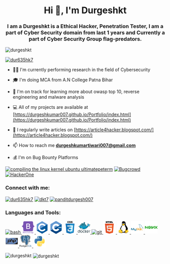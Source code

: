 <h1 align="center">Hi 👋, I'm Durgeshkt</h1>
<h3 align="center">I am a Durgeshkt is a Ethical Hacker, Penetration Tester, I am a part of Cyber Security domain from last 1 years and Currently a part of Cyber Security Group flag-predators.</h3>

<p align="left"> <img src="https://komarev.com/ghpvc/?username=durgeshkt&label=Profile%20views&color=0e75b6&style=flat" alt="durgeshkt" /> </p>

<p align="left"> <a href="https://twitter.com/dur635hk7" target="blank"><img src="https://img.shields.io/twitter/follow/dur635hk7?logo=twitter&style=for-the-badge" alt="dur635hk7" /></a> </p>

- 👨‍💻 I'm currently performing research in the field of Cybersecurity 

- 🎓 I'm doing MCA from A.N College Patna Bihar

- 🌱 I'm on track for learning more about owasp top 10, reverse engineering and malware analysis

- 💻 All of my projects are available at [https://durgeshkumar007.github.io/Portfolio/index.html](https://durgeshkumar007.github.io/Portfolio/index.html)

- 📝 I regularly write articles on [https://article4hacker.blogspot.com/](https://article4hacker.blogspot.com/)

- 📫 How to reach me **durgeshkumartiwari007@gmail.com**

- 💰 I'm on Bug Bounty Platforms


<a href="https://www.freepnglogos.com/pics/linux" title="Image from freepnglogos.com"><img src="https://www.freepnglogos.com/uploads/linux-png/compiling-the-linux-kernel-ubuntu-ultimatepeterm-31.png" width="200" alt="compiling the linux kernel ubuntu ultimatepeterm" /></a>
[![Bugcrowd](https://img.shields.io/badge/bugcrowd-%23F26822.svg?&style=for-the-badge&logo=bugcrowd&logoColor=white)](https://bugcrowd.com/durgeshkt)
[![HackerOne](https://img.shields.io/badge/hackerone-%23494649.svg?&style=for-the-badge&logo=hackerone&logoColor=white)](https://hackerone.com/durgeshkt)

<h3 align="left">Connect with me:</h3>
<p align="left">
<a href="https://twitter.com/dur635hk7" target="blank"><img align="center" src="https://raw.githubusercontent.com/rahuldkjain/github-profile-readme-generator/master/src/images/icons/Social/twitter.svg" alt="dur635hk7" height="30" width="40" /></a>
<a href="https://linkedin.com/in/durgeshkt" target="blank"><img align="center" src="https://raw.githubusercontent.com/rahuldkjain/github-profile-readme-generator/master/src/images/icons/Social/linked-in-alt.svg" alt="dkt7" height="30" width="40" /></a>
<a href="https://instagram.com/panditdurgesh007" target="blank"><img align="center" src="https://raw.githubusercontent.com/rahuldkjain/github-profile-readme-generator/master/src/images/icons/Social/instagram.svg" alt="panditdurgesh007" height="30" width="40" /></a>
</p>

<h3 align="left">Languages and Tools:</h3>
<p align="left"> <a href="https://www.gnu.org/software/bash/" target="_blank" rel="noreferrer"> <img src="https://www.vectorlogo.zone/logos/gnu_bash/gnu_bash-icon.svg" alt="bash" width="40" height="40"/> </a> <a href="https://getbootstrap.com" target="_blank" rel="noreferrer"> <img src="https://raw.githubusercontent.com/devicons/devicon/master/icons/bootstrap/bootstrap-plain-wordmark.svg" alt="bootstrap" width="40" height="40"/> </a> <a href="https://www.cprogramming.com/" target="_blank" rel="noreferrer"> <img src="https://raw.githubusercontent.com/devicons/devicon/master/icons/c/c-original.svg" alt="c" width="40" height="40"/> </a> <a href="https://www.w3schools.com/cpp/" target="_blank" rel="noreferrer"> <img src="https://raw.githubusercontent.com/devicons/devicon/master/icons/cplusplus/cplusplus-original.svg" alt="cplusplus" width="40" height="40"/> </a> <a href="https://www.w3schools.com/css/" target="_blank" rel="noreferrer"> <img src="https://raw.githubusercontent.com/devicons/devicon/master/icons/css3/css3-original-wordmark.svg" alt="css3" width="40" height="40"/> </a> <a href="https://www.docker.com/" target="_blank" rel="noreferrer"> <img src="https://raw.githubusercontent.com/devicons/devicon/master/icons/docker/docker-original-wordmark.svg" alt="docker" width="40" height="40"/> </a> <a href="https://git-scm.com/" target="_blank" rel="noreferrer"> <img src="https://www.vectorlogo.zone/logos/git-scm/git-scm-icon.svg" alt="git" width="40" height="40"/> </a> <a href="https://www.w3.org/html/" target="_blank" rel="noreferrer"> <img src="https://raw.githubusercontent.com/devicons/devicon/master/icons/html5/html5-original-wordmark.svg" alt="html5" width="40" height="40"/> </a> <a href="https://www.linux.org/" target="_blank" rel="noreferrer"> <img src="https://raw.githubusercontent.com/devicons/devicon/master/icons/linux/linux-original.svg" alt="linux" width="40" height="40"/> </a> <a href="https://www.mysql.com/" target="_blank" rel="noreferrer"> <img src="https://raw.githubusercontent.com/devicons/devicon/master/icons/mysql/mysql-original-wordmark.svg" alt="mysql" width="40" height="40"/> </a> <a href="https://www.nginx.com" target="_blank" rel="noreferrer"> <img src="https://raw.githubusercontent.com/devicons/devicon/master/icons/nginx/nginx-original.svg" alt="nginx" width="40" height="40"/> </a> <a href="https://www.php.net" target="_blank" rel="noreferrer"> <img src="https://raw.githubusercontent.com/devicons/devicon/master/icons/php/php-original.svg" alt="php" width="40" height="40"/> </a> <a href="https://www.postgresql.org" target="_blank" rel="noreferrer"> <img src="https://raw.githubusercontent.com/devicons/devicon/master/icons/postgresql/postgresql-original-wordmark.svg" alt="postgresql" width="40" height="40"/> </a> <a href="https://www.python.org" target="_blank" rel="noreferrer"> <img src="https://raw.githubusercontent.com/devicons/devicon/master/icons/python/python-original.svg" alt="python" width="40" height="40"/> </a> </p>

<p><img align="left" src="https://github-readme-stats.vercel.app/api/top-langs?username=durgeshkt&show_icons=true&locale=en&layout=compact" alt="durgeshkt" /></p>

<p>&nbsp;<img align="center" src="https://github-readme-stats.vercel.app/api?username=durgeshkt&show_icons=true&locale=en" alt="durgeshkt" /></p>
